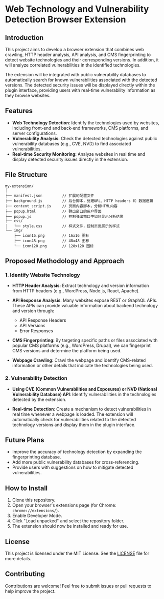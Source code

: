 # Web Technology and Vulnerability Detection Browser Extension

## Introduction

This project aims to develop a browser extension that combines web crawling, HTTP header analysis, API analysis, and CMS fingerprinting to detect website technologies and their corresponding versions. In addition, it will analyze correlated vulnerabilities in the identified technologies.

The extension will be integrated with public vulnerability databases to automatically search for known vulnerabilities associated with the detected versions. The detected security issues will be displayed directly within the plugin interface, providing users with real-time vulnerability information as they browse websites.

## Features
- **Web Technology Detection**: Identify the technologies used by websites, including front-end and back-end frameworks, CMS platforms, and server configurations.
- **Vulnerability Analysis**: Check the detected technologies against public vulnerability databases (e.g., CVE, NVD) to find associated vulnerabilities.
- **Real-time Security Monitoring**: Analyze websites in real time and display detected security issues directly in the extension.

## File Structure
```
my-extension/
│
├── manifest.json         // 扩展的配置文件
├── background.js         // 后台脚本，处理URL、HTTP headers 和 数据逻辑
├── content_script.js     // 页面内容脚本，分析HTML内容
├── popup.html            // 弹出窗口的用户界面
├── popup.js              // 控制弹出窗口中如何显示分析结果
├── css/
│   └── style.css         // 样式文件，控制页面展示的样式
└── img/
    ├── icon16.png        // 16x16 图标
    ├── icon48.png        // 48x48 图标
    └── icon128.png       // 128x128 图标
```
  
## Proposed Methodology and Approach

### 1. Identify Website Technology

- **HTTP Header Analysis**: Extract technology and version information from HTTP headers (e.g., WordPress, Node.js, React, Apache).
  
- **API Response Analysis**: Many websites expose REST or GraphQL APIs. These APIs can provide valuable information about backend technology and version through:
  - API Response Headers
  - API Versions
  - Error Responses

- **CMS Fingerprinting**: By targeting specific paths or files associated with popular CMS platforms (e.g., WordPress, Drupal), we can fingerprint CMS versions and determine the platform being used.

- **Webpage Crawling**: Crawl the webpage and identify CMS-related information or other details that indicate the technologies being used.

### 2. Vulnerability Detection

- **Using CVE (Common Vulnerabilities and Exposures) or NVD (National Vulnerability Database) API**: Identify vulnerabilities in the technologies detected by the extension.

- **Real-time Detection**: Create a mechanism to detect vulnerabilities in real time whenever a webpage is loaded. The extension will automatically check for vulnerabilities related to the detected technology versions and display them in the plugin interface.

## Future Plans
- Improve the accuracy of technology detection by expanding the fingerprinting database.
- Add more public vulnerability databases for cross-referencing.
- Provide users with suggestions on how to mitigate detected vulnerabilities.

## How to Install
1. Clone this repository.
2. Open your browser's extensions page (for Chrome: `chrome://extensions/`).
3. Enable Developer Mode.
4. Click "Load unpacked" and select the repository folder.
5. The extension should now be installed and ready for use.

## License
This project is licensed under the MIT License. See the [LICENSE](./LICENSE) file for more details.

## Contributing
Contributions are welcome! Feel free to submit issues or pull requests to help improve the project.

